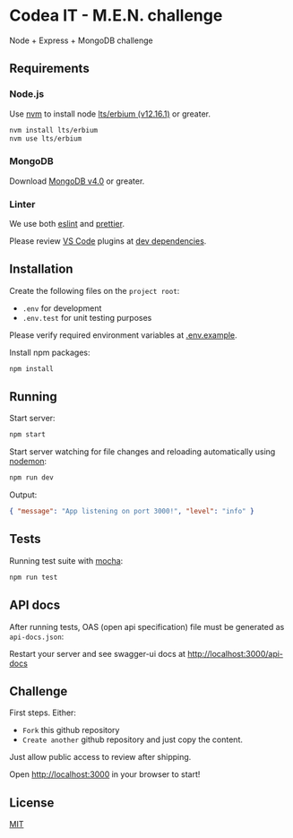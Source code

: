 # Codea IT - M.E.N. challenge

Node + Express + MongoDB challenge

## Requirements

### Node.js

Use [nvm](https://github.com/nvm-sh/nvm) to install node [lts/erbium (v12.16.1)](https://nodejs.org/en/download/) or greater.

```bash
nvm install lts/erbium
nvm use lts/erbium
```

### MongoDB

Download [MongoDB v4.0](https://docs.mongodb.com/manual/installation/) or greater.

### Linter

We use both [eslint](https://eslint.org/) and [prettier](https://prettier.io/).

Please review [VS Code](https://code.visualstudio.com/) plugins at [dev dependencies](package.json).

## Installation

Create the following files on the `project root`:

- `.env` for development
- `.env.test` for unit testing purposes

Please verify required environment variables at [.env.example](.env.example).

Install npm packages:

```bash
npm install
```

## Running

Start server:

```bash
npm start
```

Start server watching for file changes and reloading automatically using [nodemon](https://github.com/remy/nodemon/):

```bash
npm run dev
```

Output:

```json
{ "message": "App listening on port 3000!", "level": "info" }
```

## Tests

Running test suite with [mocha](https://mochajs.org/):

```bash
npm run test
```

## API docs

After running tests, OAS (open api specification) file must be generated as `api-docs.json`:

Restart your server and see swagger-ui docs at [http://localhost:3000/api-docs](http://localhost:3000/api-docs)

## Challenge

First steps. Either:

- `Fork` this github repository
- `Create another` github repository and just copy the content.

Just allow public access to review after shipping.

Open [http://localhost:3000](http://localhost:3000) in your browser to start!

## License

[MIT](https://choosealicense.com/licenses/mit/)

